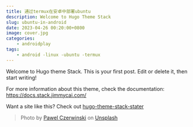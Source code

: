 ```yaml
---
title: 通过termux在安卓中部署ubuntu
description: Welcome to Hugo Theme Stack
slug: ubuntu-in-android
date: 2023-04-26 00:20:00+0800
image: cover.jpg
categories:
    - androidplay
tags:
    - android -linux -ubuntu -termux
---
```


Welcome to Hugo theme Stack. This is your first post. Edit or delete it, then start writing!

For more information about this theme, check the documentation: https://docs.stack.jimmycai.com/

Want a site like this? Check out [hugo-theme-stack-stater](https://github.com/CaiJimmy/hugo-theme-stack-starter)

> Photo by [Pawel Czerwinski](https://unsplash.com/@pawel_czerwinski) on [Unsplash](https://unsplash.com/)
